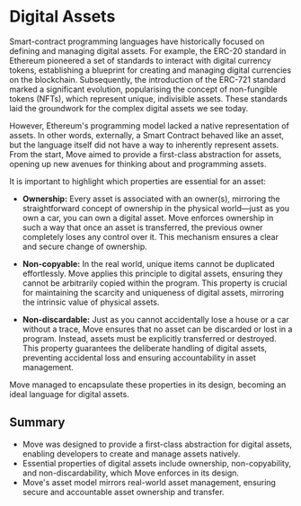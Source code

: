 # Digital Assets

Smart-contract programming languages have historically focused on defining and managing digital assets. For example, the ERC-20 standard in Ethereum pioneered a set of standards to interact with digital currency tokens, establishing a blueprint for creating and managing digital currencies on the blockchain. Subsequently, the introduction of the ERC-721 standard marked a significant evolution, popularising the concept of non-fungible tokens (NFTs), which represent unique, indivisible assets. These standards laid the groundwork for the complex digital assets we see today.

<!-- note: consider "native" -> "fine-grained" -->

However, Ethereum's programming model lacked a native representation of assets. In other words, externally, a Smart Contract behaved like an asset, but the language itself did not have a way to inherently represent assets. From the start, Move aimed to provide a first-class abstraction for assets, opening up new avenues for thinking about and programming assets.

It is important to highlight which properties are essential for an asset:

- **Ownership:** Every asset is associated with an owner(s), mirroring the straightforward concept of ownership in the physical world—just as you own a car, you can own a digital asset. Move enforces ownership in such a way that once an asset is transferred, the previous owner completely loses any control over it. This mechanism ensures a clear and secure change of ownership.

- **Non-copyable:** In the real world, unique items cannot be duplicated effortlessly. Move applies this principle to digital assets, ensuring they cannot be arbitrarily copied within the program. This property is crucial for maintaining the scarcity and uniqueness of digital assets, mirroring the intrinsic value of physical assets.

- **Non-discardable:** Just as you cannot accidentally lose a house or a car without a trace, Move ensures that no asset can be discarded or lost in a program. Instead, assets must be explicitly transferred or destroyed. This property guarantees the deliberate handling of digital assets, preventing accidental loss and ensuring accountability in asset management.

Move managed to encapsulate these properties in its design, becoming an ideal language for digital assets.

## Summary

- Move was designed to provide a first-class abstraction for digital assets, enabling developers to create and manage assets natively.
- Essential properties of digital assets include ownership, non-copyability, and non-discardability, which Move enforces in its design.
- Move's asset model mirrors real-world asset management, ensuring secure and accountable asset ownership and transfer.
